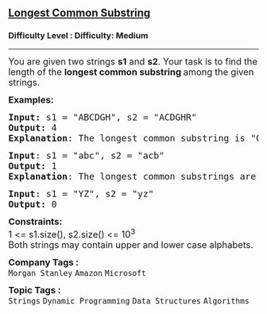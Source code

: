 <h2><a href="https://www.geeksforgeeks.org/problems/longest-common-substring1452/1?page=1&sprint=93d672753b74440c7427214c8ebf866d&sortBy=submissions">Longest Common Substring</a></h2><h3>Difficulty Level : Difficulty: Medium</h3><hr><div class="problems_problem_content__Xm_eO"><p><span style="font-size: 18px;">You are given two strings <strong>s1</strong> and <strong>s2</strong>. Your task is to find the length of the <strong>longest common substring </strong>among the given strings.</span></p>
<p><span style="font-size: 18px;"><strong>Examples:</strong></span></p>
<pre><span style="font-size: 18px;"><strong>Input: </strong>s1 = "ABCDGH", s2 = "ACDGHR"
<strong>Output:</strong> 4
<strong>Explanation</strong>: The longest common substring is "CDGH" with a length of 4.</span>
</pre>
<pre><span style="font-size: 18px;"><strong>Input</strong>: s1 = "abc", s2 = "acb"
<strong>Output:</strong> 1
<strong>Explanation</strong>: The longest common substrings are "a", "b", "c" all having length 1.
</span></pre>
<pre><span style="font-size: 18px;"><strong>Input</strong>: s1 = "YZ", s2 = "yz"
<strong>Output:</strong> 0</span></pre>
<p><span style="font-size: 18px;"><strong>Constraints:</strong><br>1 &lt;= s1.size(), s2.size() &lt;= 10<sup>3</sup><br>Both strings may contain upper and lower case alphabets.</span></p></div><p><span style=font-size:18px><strong>Company Tags : </strong><br><code>Morgan Stanley</code>&nbsp;<code>Amazon</code>&nbsp;<code>Microsoft</code>&nbsp;<br><p><span style=font-size:18px><strong>Topic Tags : </strong><br><code>Strings</code>&nbsp;<code>Dynamic Programming</code>&nbsp;<code>Data Structures</code>&nbsp;<code>Algorithms</code>&nbsp;